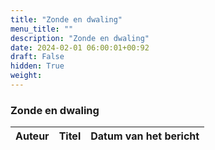 ```yaml
---
title: "Zonde en dwaling"
menu_title: ""
description: "Zonde en dwaling"
date: 2024-02-01 06:00:01+00:92
draft: False
hidden: True
weight:
---
```

### Zonde en dwaling

**Auteur** | **Titel** | **Datum van het bericht**
---|---|---
